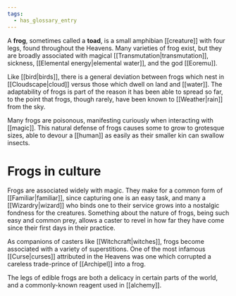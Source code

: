 ```yaml
---
tags:
  - has_glossary_entry
---
```


A **frog**, sometimes called a **toad**, is a small amphibian [[creature]] with four legs, found throughout the Heavens. Many varieties of frog exist, but they are broadly associated with magical [[Transmutation|transmutation]], sickness, [[Elemental energy|elemental water]], and the god [[Eoremu]].

Like [[bird|birds]], there is a general deviation between frogs which nest in [[Cloudscape|cloud]] versus those which dwell on land and [[water]]. The adaptability of frogs is part of the reason it has been able to spread so far, to the point that frogs, though rarely, have been known to [[Weather|rain]] from the sky.

Many frogs are poisonous, manifesting curiously when interacting with [[magic]]. This natural defense of frogs causes some to grow to grotesque sizes, able to devour a [[human]] as easily as their smaller kin can swallow insects.

# Frogs in culture
Frogs are associated widely with magic. They make for a common form of [[Familiar|familiar]], since capturing one is an easy task, and many a [[Wizardry|wizard]] who binds one to their service grows into a nostalgic fondness for the creatures. Something about the nature of frogs, being such easy and common prey, allows a caster to revel in how far they have come since their first days in their practice.

As companions of casters like [[Witchcraft|witches]], frogs become associated with a variety of superstitions. One of the most infamous [[Curse|curses]] attributed in the Heavens was one which corrupted a careless trade-prince of [[Archipel]] into a frog.

The legs of edible frogs are both a delicacy in certain parts of the world, and a commonly-known reagent used in [[alchemy]].


